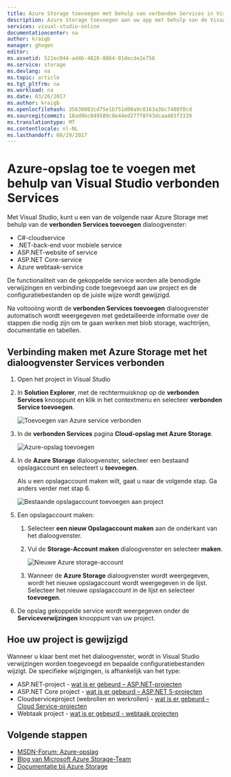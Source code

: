 ```yaml
---
title: Azure Storage toevoegen met behulp van verbonden Services in Visual Studio | Microsoft Docs
description: Azure Storage toevoegen aan uw app met behulp van de Visual Studio verbonden dialoogvenster Services toevoegen
services: visual-studio-online
documentationcenter: na
author: kraigb
manager: ghogen
editor: 
ms.assetid: 521ec044-ad4b-4828-8864-01decde2e758
ms.service: storage
ms.devlang: na
ms.topic: article
ms.tgt_pltfrm: na
ms.workload: na
ms.date: 03/26/2017
ms.author: kraigb
ms.openlocfilehash: 35638083cd75e1b751d00a9c8163a3bc7480f0cd
ms.sourcegitcommit: 18ad9bc049589c8e44ed277f8f43dcaa483f3339
ms.translationtype: MT
ms.contentlocale: nl-NL
ms.lasthandoff: 08/29/2017
---
```

# <a name="adding-azure-storage-by-using-visual-studio-connected-services"></a>Azure-opslag toe te voegen met behulp van Visual Studio verbonden Services
Met Visual Studio, kunt u een van de volgende naar Azure Storage met behulp van de **verbonden Services toevoegen** dialoogvenster:

- C#-cloudservice
- .NET-back-end voor mobiele service
- ASP.NET-website of service
- ASP.NET Core-service
- Azure webtaak-service 

De functionaliteit van de gekoppelde service worden alle benodigde verwijzingen en verbinding code toegevoegd aan uw project en de configuratiebestanden op de juiste wijze wordt gewijzigd. 

Na voltooiing wordt de **verbonden Services toevoegen** dialoogvenster automatisch wordt weergegeven met gedetailleerde informatie over de stappen die nodig zijn om te gaan werken met blob storage, wachtrijen, documentatie en tabellen.

## <a name="connect-to-azure-storage-using-the-connected-services-dialog"></a>Verbinding maken met Azure Storage met het dialoogvenster Services verbonden
1. Open het project in Visual Studio

1. In **Solution Explorer**, met de rechtermuisknop op de **verbonden Services** knooppunt en klik in het contextmenu en selecteer **verbonden Service toevoegen**.
   
    ![Toevoegen van Azure service verbonden](./media/vs-azure-tools-connected-services-storage/IC796702.png)

1. In de **verbonden Services** pagina **Cloud-opslag met Azure Storage**.
   
    ![Azure-opslag toevoegen](./media/vs-azure-tools-connected-services-storage/add-azure-storage.png)

1. In de **Azure Storage** dialoogvenster, selecteer een bestaand opslagaccount en selecteert u **toevoegen**.
   
    Als u een opslagaccount maken wilt, gaat u naar de volgende stap. Ga anders verder met stap 6.
    
    ![Bestaande opslagaccount toevoegen aan project](./media/vs-azure-tools-connected-services-storage/select-azure-storage-account.png)

1. Een opslagaccount maken: 
   
   1. Selecteer **een nieuw Opslagaccount maken** aan de onderkant van het dialoogvenster.

   1. Vul de **Storage-Account maken** dialoogvenster en selecteer **maken**.
      
       ![Nieuwe Azure storage-account](./media/vs-azure-tools-connected-services-storage/create-storage-account.png)
      
   1. Wanneer de **Azure Storage** dialoogvenster wordt weergegeven, wordt het nieuwe opslagaccount wordt weergegeven in de lijst. Selecteer het nieuwe opslagaccount in de lijst en selecteer **toevoegen**.

1. De opslag gekoppelde service wordt weergegeven onder de **Serviceverwijzingen** knooppunt van uw project.
   
## <a name="how-your-project-is-modified"></a>Hoe uw project is gewijzigd
Wanneer u klaar bent met het dialoogvenster, wordt in Visual Studio verwijzingen worden toegevoegd en bepaalde configuratiebestanden wijzigt. De specifieke wijzigingen, is afhankelijk van het type: 

- ASP.NET-project - [wat is er gebeurd – ASP.NET-projecten](http://go.microsoft.com/fwlink/p/?LinkId=513126)
- ASP.NET Core project - [wat is er gebeurd – ASP.NET 5-projecten](http://go.microsoft.com/fwlink/p/?LinkId=513124) 
- Cloudserviceproject (webrollen en werkrollen) - [wat is er gebeurd – Cloud Service-projecten](http://go.microsoft.com/fwlink/p/?LinkId=516965)
- Webtaak project - [wat is er gebeurd - webtaak projecten](visual-studio/vs-storage-webjobs-what-happened.md)

## <a name="next-steps"></a>Volgende stappen
- [MSDN-Forum: Azure-opslag](https://social.msdn.microsoft.com/forums/azure/home?forum=windowsazuredata)
- [Blog van Microsoft Azure Storage-Team](http://blogs.msdn.com/b/windowsazurestorage/)
- [Documentatie bij Azure Storage](https://docs.microsoft.com/azure/storage/)
